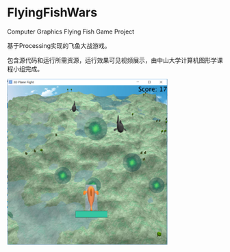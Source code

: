 # FlyingFishWars
Computer Graphics Flying Fish Game Project

基于Processing实现的飞鱼大战游戏。

包含源代码和运行所需资源，运行效果可见视频展示，由中山大学计算机图形学课程小组完成。

<img src="https://github.com/dengzx7/FlyingFishWars/blob/master/images/war.png" width="375">
